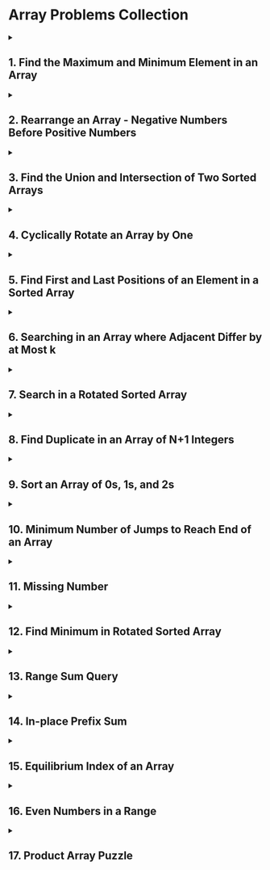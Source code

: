 # Array Problems Collection

<details>
<summary><h2>1. Find the Maximum and Minimum Element in an Array</h2></summary>

**Problem Link:** [GeeksforGeeks - Maximum and Minimum in an Array](https://www.geeksforgeeks.org/maximum-and-minimum-in-an-array/)

</details>

<details>
<summary><h2>2. Rearrange an Array - Negative Numbers Before Positive Numbers</h2></summary>

### Problem Description

Given an array containing both positive and negative numbers in random order.
The task is to rearrange the array elements so that all negative numbers appear before all positive numbers.

**Note:** 
- The given array does not contain any zeroes. 
- The order of the resultant array does not matter.

### Example

**Input:**
```
-12, 11, -13, -5, 6, -7, 5, -3, -6
```

**Output:**
```
-12 -13 -5 -7 -3 -6 11 6 5
```

### Code Template

```python
# Python program to Move all negative numbers
# to the beginning and positive to the end

def move(arr):
    # WRITE YOUR CODE HERE
    pass

if __name__ == "__main__":
    arr = [-12, 11, -13, -5, 6, -7, 5, -3, -6]
    ans = move(arr)

    for num in ans:
        print(num, end=" ")
    print()
```

</details>

<details>
<summary><h2>3. Find the Union and Intersection of Two Sorted Arrays</h2></summary>

**Problem Link:** [GeeksforGeeks - Union of Two Arrays](https://www.geeksforgeeks.org/problems/union-of-two-arrays3538/1)

</details>

<details>
<summary><h2>4. Cyclically Rotate an Array by One</h2></summary>

**Problem Link:** [GeeksforGeeks - Cyclically Rotate an Array](https://www.geeksforgeeks.org/problems/cyclically-rotate-an-array-by-one2614/1)

</details>

<details>
<summary><h2>5. Find First and Last Positions of an Element in a Sorted Array</h2></summary>

**Problem Link:** [GeeksforGeeks - First and Last Occurrences of X](https://practice.geeksforgeeks.org/problems/first-and-last-occurrences-of-x/0)

</details>

<details>
<summary><h2>6. Searching in an Array where Adjacent Differ by at Most k</h2></summary>

**Problem Link:** [GeeksforGeeks - Searching in an Array with Adjacent Difference](https://www.geeksforgeeks.org/problems/searching-in-an-array-where-adjacent-differ-by-at-most-k0456/1?itm_source=geeksforgeeks&itm_medium=article&itm_campaign=practice_card)

</details>

<details>
<summary><h2>7. Search in a Rotated Sorted Array</h2></summary>

**Problem Link:** [LeetCode - Search in Rotated Sorted Array](https://leetcode.com/problems/search-in-rotated-sorted-array/description/)

</details>

<details>
<summary><h2>8. Find Duplicate in an Array of N+1 Integers</h2></summary>

**Problem Link:** [LeetCode - Find the Duplicate Number](https://leetcode.com/problems/find-the-duplicate-number/submissions/1591184118/)

</details>

<details>
<summary><h2>9. Sort an Array of 0s, 1s, and 2s</h2></summary>

**Problem Link:** [GeeksforGeeks - Sort an Array of 0s, 1s, and 2s](https://practice.geeksforgeeks.org/problems/sort-an-array-of-0s-1s-and-2s/0)

</details>

<details>
<summary><h2>10. Minimum Number of Jumps to Reach End of an Array</h2></summary>

**Problem Link:** [GeeksforGeeks - Minimum Number of Jumps](https://www.geeksforgeeks.org/problems/minimum-number-of-jumps-1587115620/1)

**Solution Article:** [O(n) Solution](https://www.geeksforgeeks.org/minimum-number-jumps-reach-endset-2on-solution/)

</details>

<details>
<summary><h2>11. Missing Number</h2></summary>

**Problem Link:** [LeetCode - Missing Number](https://leetcode.com/problems/missing-number/description/)

</details>

<details>
<summary><h2>12. Find Minimum in Rotated Sorted Array</h2></summary>

**Problem Link:** [LeetCode - Find Minimum in Rotated Sorted Array](https://leetcode.com/problems/find-minimum-in-rotated-sorted-array/description/)

</details>

<details>
<summary><h2>13. Range Sum Query</h2></summary>

### Problem Description

You are given an integer array `A` of length `N`.

You are also given a 2D integer array `B` with dimensions `M x 2`, where each row denotes a `[L, R]` query.

For each query, you have to find the sum of all elements from index `L` to `R` in `A` (0-indexed).

More formally, find `A[L] + A[L + 1] + ... + A[R]` for each query.

### Problem Constraints

- `1 <= N, M <= 10^5`
- `1 <= A[i] <= 10^9`
- `0 <= L <= R < N`

### Input Format

- The first argument is the integer array `A`.
- The second argument is the 2D integer array `B`.

### Output Format

Return an integer array of length `M` where the `i-th` element is the answer for the `i-th` query in `B`.

### Example

**Input:**
```
A = [1, 2, 3, 4, 5]
B = [[0, 3], [1, 2]]
```

**Output:**
```
[10, 5]
```
</details>

<details>
<summary><h2>14. In-place Prefix Sum</h2></summary>

### Problem Description

Given an array A of N integers. Construct prefix sum of the array in the given array itself.

### Problem Constraints

- 1 <= N <= 10^5
- 1 <= A[i] <= 10^3

### Input Format

Only argument A is an array of integers.

### Output Format

Return an array of integers denoting the prefix sum of the given array.

### Example

**Input 1:**
```
A = [1, 2, 3, 4, 5]
```

**Input 2:**
```
A = [4, 3, 2]
```

**Output 1:**
```
[1, 3, 6, 10, 15]
```

**Output 2:**
```
[4, 7, 9]
```

### Example Explanation

**Explanation 1:**
The prefix sum array of [1, 2, 3, 4, 5] is [1, 3, 6, 10, 15].

**Explanation 2:**
The prefix sum array of [4, 3, 2] is [4, 7, 9].

### Solution Approach

To construct the prefix sum in-place:
1. Start from the second element (index 1)
2. For each position i, add the value at position i-1 to the current value
3. Continue this process until the end of the array

This replaces each element with the sum of all elements up to and including its position.

### Code Solution

```python
def prefixSum(A):
    for i in range(1, len(A)):
        A[i] += A[i-1]
    return A
```

### Complexity Analysis

- **Time Complexity**: O(N) - We iterate through the array once
- **Space Complexity**: O(1) - We modify the array in-place without using additional space

</details>

<details>
<summary><h2>15. Equilibrium Index of an Array</h2></summary>

### Problem Description

You are given an array A of integers of size N.

Your task is to find the equilibrium index of the given array.

The equilibrium index of an array is an index such that the sum of elements at lower indexes is equal to the sum of elements at higher indexes.

If there are no elements that are at lower indexes or at higher indexes, then the corresponding sum of elements is considered as 0.

**Note:**
- Array indexing starts from 0.
- If there is no equilibrium index then return -1.
- If there are more than one equilibrium indexes then return the minimum index.

### Problem Constraints
- 1 <= N <= 10^5
- -10^5 <= A[i] <= 10^5

### Input Format
First argument is an array A.

### Output Format
Return the equilibrium index of the given array. If no such index is found then return -1.

### Example

**Input 1:**
```
A = [-7, 1, 5, 2, -4, 3, 0]
```

**Input 2:**
```
A = [1, 2, 3]
```

**Output 1:**
```
3
```

**Output 2:**
```
-1
```

### Example Explanation

**Explanation 1:**
```
i   Sum of elements at lower indexes    Sum of elements at higher indexes
0                   0                                   7
1                  -7                                   6
2                  -6                                   1
3                  -1                                  -1
4                   1                                   3
5                  -3                                   0
6                   0                                   0
```

3 is an equilibrium index, because: 
A[0] + A[1] + A[2] = A[4] + A[5] + A[6]

**Explanation 2:**
```
i   Sum of elements at lower indexes    Sum of elements at higher indexes
0                   0                                   5
1                   1                                   3
2                   3                                   0
```
Thus, there is no such index.

### Solution Approach

#### Intuition
To find the equilibrium index, we need to compare the sum of elements to the left of an index with the sum of elements to the right of it. A naive approach would require O(n^2) time complexity, but we can optimize this to O(n) by:

1. First calculating the total sum of the array
2. Then iterating through the array while maintaining a running sum of elements encountered so far
3. At each index, the sum of right elements = totalSum - leftSum - current element
4. An equilibrium index occurs when leftSum equals rightSum

#### Algorithm
1. Calculate the sum of all array elements
2. Initialize a variable leftSum = 0
3. Iterate through each index i of the array:
   - Calculate rightSum = totalSum - leftSum - A[i]
   - If leftSum equals rightSum, return the current index i
   - Update leftSum += A[i]
4. If no equilibrium index is found, return -1

#### Time Complexity
- O(n) - We make two passes through the array: one to calculate the total sum and one to find the equilibrium index

#### Space Complexity
- O(1) - We use only a constant amount of extra space

### Code Solution

```python
def equilibrium_index(A):
    n = len(A)
    
    # Calculate the total sum of the array
    total_sum = sum(A)
    
    # Initialize left_sum to track the running sum from left
    left_sum = 0
    
    # Iterate through the array
    for i in range(n):
        # Right sum = total sum - left sum - current element
        right_sum = total_sum - left_sum - A[i]
        
        # Check if this is an equilibrium index
        if left_sum == right_sum:
            return i
        
        # Update left sum for the next iteration
        left_sum += A[i]
    
    # If no equilibrium index is found
    return -1
```

### Alternative Solution in Java

```java
public class Solution {
    public int solve(int[] A) {
        int n = A.length;
        
        // Calculate total sum
        long totalSum = 0;
        for (int i = 0; i < n; i++) {
            totalSum += A[i];
        }
        
        // Traverse the array to find equilibrium index
        long leftSum = 0;
        for (int i = 0; i < n; i++) {
            // Right sum = total sum - left sum - current element
            long rightSum = totalSum - leftSum - A[i];
            
            if (leftSum == rightSum) {
                return i;
            }
            
            leftSum += A[i];
        }
        
        return -1;
    }
}
```

### Dry Run Example

Let's trace through the algorithm with the given example:
`A = [-7, 1, 5, 2, -4, 3, 0]`

1. Calculate total sum = -7 + 1 + 5 + 2 + (-4) + 3 + 0 = 0
2. Initialize left_sum = 0

3. Iteration 1: i = 0
   - right_sum = 0 - 0 - (-7) = 7
   - left_sum (0) != right_sum (7)
   - Update left_sum = 0 + (-7) = -7

4. Iteration 2: i = 1
   - right_sum = 0 - (-7) - 1 = 6
   - left_sum (-7) != right_sum (6)
   - Update left_sum = -7 + 1 = -6

5. Iteration 3: i = 2
   - right_sum = 0 - (-6) - 5 = 1
   - left_sum (-6) != right_sum (1)
   - Update left_sum = -6 + 5 = -1

6. Iteration 4: i = 3
   - right_sum = 0 - (-1) - 2 = -1
   - left_sum (-1) == right_sum (-1) ✓
   - Return i = 3

Therefore, the equilibrium index is 3.

</details>

<details>
<summary><h2>16. Even Numbers in a Range</h2></summary>

**Problem Description**

You are given an array **A** of length **N** and **Q** queries given by the 2D array **B** of size **Q×2**. Each query consists of two integers **B[i][0]** and **B[i][1]**. For every query, your task is to find the count of even numbers in the range from **A[B[i][0]]** to **A[B[i][1]]**.

**Problem Constraints**
- 1 <= N <= 10^5
- 1 <= Q <= 10^5
- 1 <= A[i] <= 10^9
- 0 <= B[i][0] <= B[i][1] < N

**Input Format**
- First argument A is an array of integers.
- Second argument B is a 2D array of integers.

**Output Format**
- Return an array of integers.

**Example Input**

Input 1:
```
A = [1, 2, 3, 4, 5]
B = [
   [0, 2]
   [2, 4]
   [1, 4]
]
```

Input 2:
```
A = [2, 1, 8, 3, 9, 6]
B = [
   [0, 3]
   [3, 5]
   [1, 3]
   [2, 4]
]
```

**Example Output**

Output 1:
```
[1, 1, 2]
```

Output 2:
```
[2, 1, 1, 1]
```

**Example Explanation**

For Input 1:
```
The subarray for the first query is [1, 2, 3] (index 0 to 2) which contains 1 even number.
The subarray for the second query is [3, 4, 5] (index 2 to 4) which contains 1 even number.
The subarray for the third query is [2, 3, 4, 5] (index 1 to 4) which contains 2 even numbers.
```

For Input 2:
```
The subarray for the first query is [2, 1, 8, 3] (index 0 to 3) which contains 2 even numbers.
The subarray for the second query is [3, 9, 6] (index 3 to 5) which contains 1 even number.
The subarray for the third query is [1, 8, 3] (index 1 to 3) which contains 1 even number.
The subarray for the fourth query is [8, 3, 9] (index 2 to 4) which contains 1 even number.
```

</details>

<details>
<summary><h2>17. Product Array Puzzle</h2></summary>

**Problem Description**

Given an array of integers **A**, find and return the product array of the same size where the ith element of the product array will be equal to the product of all the elements divided by the ith element of the array.

**Note:** 
- It is always possible to form the product array with integer (32 bit) values. 
- Solve it without using the division operator.

**Problem Constraints**
- 2 <= length of the array <= 1000
- 1 <= A[i] <= 10

**Input Format**
```
The only argument given is the integer array A.
```

**Output Format**
```
Return the product array.
```

**Example**

Input 1:
```
A = [1, 2, 3, 4, 5]
```

Output 1:
```
[120, 60, 40, 30, 24]
```

Input 2:
```
A = [5, 1, 10, 1]
```

Output 2:
```
[10, 50, 5, 50]
```

</details>
